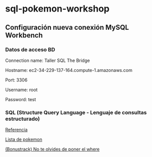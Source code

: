 # sql-pokemon-workshop

## Configuración nueva conexión MySQL Workbench

### Datos de acceso BD

Connection name:
Taller SQL The Bridge

Hostname:
ec2-34-229-137-164.compute-1.amazonaws.com

Port:
3306

Username:
root

Password:
test

### SQL (Structure Query Language - Lenguaje de consultas estructurado)

[Referencia](https://www.w3schools.com/sql/)  

[Lista de pokemon](https://pokemon.fandom.com/es/wiki/Lista_de_Pok%C3%A9mon)  

[(Bonustrack) No te olvides de poner el where](https://www.youtube.com/watch?v=i_cVJgIz_Cs)  
